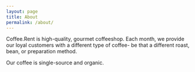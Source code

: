 ```yaml
---
layout: page
title: About
permalink: /about/
---
```


Coffee.Rent is high-quality, gourmet coffeeshop. Each month, we provide our loyal customers with a different type of coffee- be that a different roast, bean, or preparation method.

Our coffee is single-source and organic.
